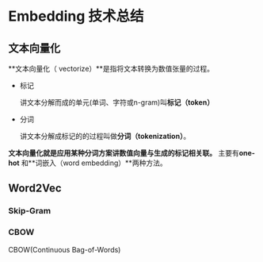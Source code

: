 # Embedding  技术总结



 ## 文本向量化

**文本向量化（ vectorize）**是指将文本转换为数值张量的过程。

* 标记

  讲文本分解而成的单元(单词、字符或n-gram)叫**标记（token）**

* 分词

  讲文本分解成标记的的过程叫做**分词（tokenization）**。

**文本向量化就是应用某种分词方案讲数值向量与生成的标记相关联。** 主要有**one-hot** 和**词嵌入（word embedding）**两种方法。

## Word2Vec

### Skip-Gram

### CBOW

CBOW(Continuous Bag-of-Words)
